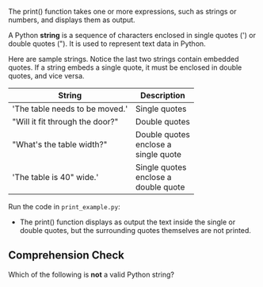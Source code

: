 The print() function  takes one or more expressions,
such as strings or numbers, and displays them as output.

A Python **string** is a sequence of characters enclosed
in single quotes (') or double quotes (").
It is used to represent text data in Python.

Here are sample strings. Notice the last two strings
contain embedded quotes. If a string embeds a single quote,
it must be enclosed in double quotes, and vice versa.

| String                         | Description                                  |
|--------------------------------|----------------------------------------------|
| 'The table needs to be moved.' | Single quotes                                |
| "Will it fit through the door?" | Double quotes                                |
| "What's the table width?"      | Double quotes<br> enclose a<br> single quote |
| 'The table is 40" wide.'       | Single quotes<br> enclose a<br> double quote |

Run the code in `print_example.py`:

 - The print() function displays as output the text inside the single or double quotes, but the
surrounding quotes themselves are not printed.

## Comprehension Check

Which of the following is **not** a valid Python string?